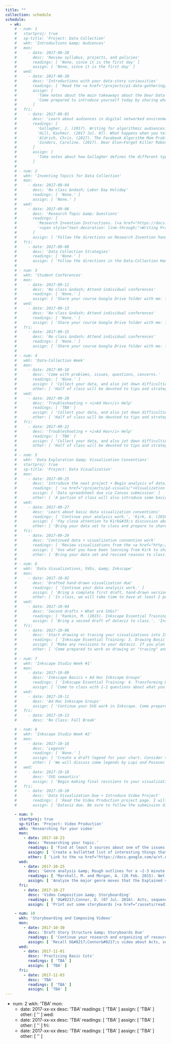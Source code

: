```yaml
---
title: ""
collection: schedule
schedule:
  - wk:
    # - num: 1
    #   startproj: true
    #   sp-title: 'Project: Data Collection'
    #   wkh: 'Introductions &amp; Audiences'
    #   mon:
    #     - date: 2017-08-28
    #       desc: 'Review syllabus, projects, and policies'
    #       readings: [ 'None, since it is the first day' ]
    #       assign: [ 'None, since it is the first day' ]
    #   wed:
    #     - date: 2017-08-30
    #       desc: 'Introductions with your data-story curiousities'
    #       readings: [ 'Read the <a href="/projects/p1-data-gathering/">Data-Collection</a> project','Giorgia Lupi. (7 Nov. 2015). <a href="https://www.youtube.com/watch?v=SbqNEKygFiA">Data [are] about people.</a> (You can skip the "Friends in Space" project: ~2:35-6:45)' ]
    #       assign: [
    #         'Take notes about the main takeaways about the Dear Data project. Consider how you see me translating the Dear Data project into this course. Jot down some questions and comments to share.',
    #         'Come prepared to introduce yourself today by sharing what you may end up studying and writing about this semester. Please note that this topic is not set in stone, but simply a curiousity to share.'
    #       ]
    #   fri:
    #     - date: 2017-09-01
    #       desc: 'Learn about audiences in digital networked environments'
    #       readings: [
    #         'Gallagher, J. (2017). Writing for algorithmic audiences. <i>Computers &amp; Composition, 45</i>, pp. 25-30. [<a href="/assets/readings/candc-gallaghar-2017-writing-alg-audiences.pdf">Link</a>]',
    #         'Hill, Kashmir. (2017 Jul. 07). What happens when you tell the internet you are pregnant. Jezebel. [<a href="http://jezebel.com/what-happens-when-you-tell-the-internet-youre-pregnant-1794398989" target="_blank">Outbound Link</a>]',
    #         'Aldrich, Chris. (2017). The Facebook Algorithm Mom Problem. Buffo Socko [Medium.com Blog]. [<a href="https://medium.com/boffo-socko/the-facebook-algorithm-mom-problem-356e5005092e" target="_blank">Outbound Link</a>]',
    #         'Sinders, Caroline. (2017). Dear Elon–Forget Killer Robots. Here’s What You Should Really Worry About. Fast Company/Co.Design. [<a href="https://www.fastcodesign.com/90137818/dear-elon-forget-killer-robots-heres-what-you-should-really-worry-about" target="_blank">Outbound Link</a>]'
    #       ]
    #       assign: [
    #         'Take notes about how Gallagher defines the different types and properties or those types of audiences. After reading it, and the other 3 popular pieces, consider the following dyadic questions for discussion: How are audiences digital media? And, how are digital media audiences?'
    #       ]
    #
    # - num: 2
    #   wkh: 'Inventing Topics for Data Collection'
    #   mon:
    #     - date: 2017-09-04
    #       desc: 'No class &ndash; Labor Day Holiday'
    #       readings: [ 'None.' ]
    #       assign: [ 'None.' ]
    #   wed:
    #     - date: 2017-09-06
    #       desc: 'Research Topic &amp; Questions'
    #       readings: [
    #         'Research Invention Instructions. [<a href="https://docs.google.com/a/vt.edu/document/d/1XZR-bzknMG4B_BCbfGMxF2bZaEKmbR9LK7AoGNfbQyA/edit?usp=sharing" target="_blank">Link</a>]',
    #         '<span style="text-decoration: line-through;">Writing Practices Handout. [<a href="https://docs.google.com/document/d/13G1aiUTT2u33hTpaWCnUfg5HIouQ3eZE7uQcjflKzB4/edit?usp=sharing" target="_blank">Link</a>]</span>. Skip this reading for now. We will cover this concept during the 2nd phase of the course.'
    #       ]
    #       assign: [ 'Follow the directions on Research Invention handout.' ]
    #   fri:
    #     - date: 2017-09-08
    #       desc: 'Data Collection Strategies'
    #       readings: [ 'None.' ]
    #       assign: [ 'Follow the directions in the Data-Collection Handout [<a href="https://docs.google.com/a/vt.edu/document/d/1fjjkzvF7zwcSueL2s7FSKeq1v6Lrxk0ORX0WWdJHuoU/edit?usp=sharing" target="_blank">Link</a>]. You will create a draft Spreadsheet and Data-Collection Plan.' ]
    #
    # - num: 3
    #   wkh: 'Student Conferences'
    #   mon:
    #     - date: 2017-09-11
    #       desc: 'No class &ndash; Attend individual conferences'
    #       readings: [ 'None.' ]
    #       assign: [ 'Share your course Google Drive folder with me: lindgren@vt.edu.', 'Bring your draft research materials to your conference.', 'Come to the conference with at least 3 particular questions about your topic, questions, and collection strategies.' ]
    #   wed:
    #     - date: 2017-09-13
    #       desc: 'No class &ndash; Attend individual conferences'
    #       readings: [ 'None.' ]
    #       assign: [ 'Share your course Google Drive folder with me: lindgren@vt.edu.', 'Bring your draft research materials to your conference.', 'Come to the conference with at least 3 particular questions about your topic, questions, and collection strategies.' ]
    #   fri:
    #     - date: 2017-09-15
    #       desc: 'No class &ndash; Attend individual conferences'
    #       readings: [ 'None.' ]
    #       assign: [ 'Share your course Google Drive folder with me: lindgren@vt.edu.', 'Bring your draft research materials to your conference.', 'Come to the conference with at least 3 particular questions about your topic, questions, and collection strategies.' ]
    #
    # - num: 4
    #   wkh: 'Data-Collection Week'
    #   mon:
    #     - date: 2017-09-18
    #       desc: 'Come with problems, issues, questions, concerns.'
    #       readings: [ 'None.' ]
    #       assign: [ 'Collect your data, and also jot down difficulties and issues that you wish to bring up during class.' ]
    #       other: [ 'Half of class will be devoted to tips and strategies to produce a readable data set; the other half will address questions and concerns about the data-collection process.' ]
    #   wed:
    #     - date: 2017-09-20
    #       desc: 'Troubleshooting + <i>Ad Hoc</i> Help'
    #       readings: [ 'TBA' ]
    #       assign: [ 'Collect your data, and also jot down difficulties and issues that you wish to bring up during class.' ]
    #       other: [ 'Half of class will be devoted to tips and strategies to produce a readable data set; the other half will address questions and concerns about the data-collection process.' ]
    #   fri:
    #     - date: 2017-09-22
    #       desc: 'Troubleshooting + <i>Ad Hoc</i> Help'
    #       readings: [ 'TBA' ]
    #       assign: [ 'Collect your data, and also jot down difficulties and issues that you wish to bring up during class.' ]
    #       other: [ 'Half of class will be devoted to tips and strategies to produce a readable data set; the other half will address questions and concerns about the data-collection process.' ]
    #
    # - num: 5
    #   wkh: 'Data Exploration &amp; Visualization Conventions'
    #   startproj: true
    #   sp-title: 'Project: Data Visualization'
    #   mon:
    #     - date: 2017-09-25
    #       desc: 'Introduce the next project + Begin analysis of data.'
    #       readings: [ '<a href="/projects/p2-visuals/">Visualization project</a> page' ]
    #       assign: [ 'Data spreadsheet due via Canvas submission' ]
    #       other: [ 'A portion of class will also introduce some basic organizational strategies to help you analyze your data.' ]
    #   wed:
    #     - date: 2017-09-27
    #       desc: 'Learn about basic data visualization conventions'
    #       readings: [ 'Continue your analysis work.', 'Kirk, A. (2016). <cite>Data visualisation: A handbook for data driven design</cite>. London: SAGE Publications, pp. 150-206. (Download pp. <a href="https://drive.google.com/a/vt.edu/file/d/0B96D1mtg-kMRbjN5YVhwcnBINHM/view?usp=sharing" target="_blank">150-160</a>, <a href="https://drive.google.com/a/vt.edu/file/d/0B96D1mtg-kMRNVMybVJLQnlzRE0/view?usp=sharing" target="_blank">161-206</a>)' ]
    #       assign: [ 'Pay close attention to Kirk&#39;s discussion about visual encoding and the different types of charts (CHRTS). Figure out what CHRTS type and conventions align with your data set. Based on what you know about patterns in your data thus far, try to narrow down a choise based on 1 chart type. Bring a list of 6-10 reasons (claims with evidence) that support your decision.' ]
    #       other: [ 'Bring your data set to class and prepare to share a short 2-3 minute rationale for a partner to share.' ]
    #   fri:
    #     - date: 2017-09-29
    #       desc: 'Continued data + visualization convention work'
    #       readings: [ 'Review visualizations from the <a href="http://www.dear-data.com/theproject/" target="_blank">Dear Data</a> website.', 'Continue your analysis work.' ]
    #       assign: [ 'Use what you have been learning from Kirk to sharpen your ideas about how what type of chart, marks, and attributes to use for your data.' ]
    #       other: [ 'Bring your data set and revised reasons to class. First, we will conduct the partner pitches. Then, we will use the remaining class time to begin considering how you will draft an initial sketch of your data.' ]
    #
    # - num: 6
    #   wkh: 'Data Visualizations, SVGs, &amp; Inkscape'
    #   mon:
    #     - date: 2017-10-02
    #       desc: 'Drafted hand-drawn visualization due'
    #       readings: [ 'Continue your data analysis work.' ]
    #       assign: [ 'Bring a complete first draft, hand-drawn version of your data visualization to class.' ]
    #       other: [ 'In class, we will take time to have at least 2 peers interpret your dataviz, then prepare feedback for you to consider.', 'Try to install Inkscape on your machine. [<a href="https://inkscape.org/en/release/0.92.2/" target="_blank">Download and install link</a>]', 'Regarding what type of CPU your computer is (32-bt vs 64-bit), refer to this <a href="https://www.computerhope.com/issues/ch001121.htm" target="_blank">online guide</a>.' ]
    #   wed:
    #     - date: 2017-10-04
    #       desc: 'Second drafts + What are SVGs?'
    #       readings: [ 'Rankin, M. (2015). Inkscape Essential Training: Introduction, 1. Getting Started videos, &amp; 2. Navigating an Inkscape Document. [<a href="https://www.lynda.com/SharedPlaylist/1ff0bd2d7f864a9086920140e5db7fa3?org=vt.edu" target="_blank">Outbound link to Lynda.com playlist</a>]' ]
    #       assign: [ 'Bring a second draft of dataviz to class.', 'Install Inkscape by following along in the Lynda.com course videos.' ]
    #   fri:
    #     - date: 2017-10-06
    #       desc: 'Start drawing or tracing your visualizations into Inkscape'
    #       readings: [ 'Inkscape Essential Training: 3. Drawing Basic Shapes. [<a href="https://www.lynda.com/SharedPlaylist/1ff0bd2d7f864a9086920140e5db7fa3?org=vt.edu" target="_blank">Outbound link to Lynda.com playlist</a>]' ]
    #       assign: [ 'Make any revisions to your dataviz. If you plan on tracing it, scan it as a digital image file onto your laptop. I recommend scanning at 300 dpi. If you are drawing it in Inkscape, simply bring your final drawing to class to begin drawing it.' ]
    #       other: [ 'Come prepared to work on drawing or "tracing" and translating your images into Inkscape.' ]
    #
    # - num: 7
    #   wkh: 'Inkscape Studio Week #1'
    #   mon:
    #     - date: 2017-10-09
    #       desc: 'Inkscape Basics + Ad Hoc Inkscape Groups'
    #       readings: [ 'Inkscape Essential Training: 4. Transforming Objects &amp; 5. Working with Fills and Strokes. [<a href="https://www.lynda.com/SharedPlaylist/1ff0bd2d7f864a9086920140e5db7fa3?org=vt.edu" target="_blank">Outbound link to Lynda.com playlist</a>]' ]
    #       assign: [ 'Come to class with 1-2 questions about what you need to accomplish, when translating your dataviz into a SVG file.' ]
    #   wed:
    #     - date: 2017-10-11
    #       desc: 'Ad Hoc Inkscape Groups'
    #       assign: [ 'Continue your SVG work in Inkscape. Come prepared to bring your laptop to work on your data visualization in Inkscape.', 'Come to class with 1-2 questions about what you need to accomplish, when translating your dataviz into a SVG file.' ]
    #   fri:
    #     - date: 2017-10-13
    #       desc: 'No Class: Fall Break'

    # - num: 8
    #   wkh: 'Inkscape Studio Week #2'
    #   mon:
    #     - date: 2017-10-16
    #       desc: 'Legends'
    #       readings: [ 'None.' ]
    #       assign: [ 'Create a draft legend for your chart. Consider this guiding question: "What does someone need to interpret my visualization?" All of your design elements that represent your data should be included in your legend. Consider its placement, as well as the order in which you place your labels.' ]
    #       other: [ 'We will discuss some legends by Lupi and Posavec in class to help us refine our strategies. Then, we will conduct a short round of peer reviews.' ]
    #   wed:
    #     - date: 2017-10-18
    #       desc: 'SVG semantics'
    #       assign: [ 'Begin making final revisions to your visualization. In class, we will review how to develop semantic groupings of your design elements within Inkscape.' ]
    #   fri:
    #     - date: 2017-10-20
    #       desc: 'Data Visualization Due + Introduce Video Project'
    #       readings: [ 'Read the Video Production project page. I will send an announcement through Canvas on Thursday (10/19), when the updated version is available.' ]
    #       assign: [ 'Dataviz due. Be sure to follow the submission directions provided in Canvas.' ]

    - num: 9
      startproj: true
      sp-title: 'Project: Video Production'
      wkh: 'Researching for your video'
      mon:
        - date: 2017-10-23
          desc: 'Researching your topic.'
          readings: [ 'Find at least 3 sources about one of the issues listed on the Video project page.', 'Review the provided sources on the Resources page to help you start your research.' ]
          assign: [ 'Create a bulletted list of interesting things that you learned about how your data are used.', 'Create a list of references after your list in APA, making sure that you also cite your sources for each bullet point in APA format: (Author Name, Year).' ]
          other: [ 'Link to the <a href="https://docs.google.com/a/vt.edu/presentation/d/15xGXV-53gE4bfuHOm7MIytYpxZYAPN3Ti_aYylFOqBs/edit?usp=sharing" target="_blank">Introduction to the Explained Video</a> project' ]
      wed:
        - date: 2017-10-25
          desc: 'Genre analysis &amp; Rough outlines for a ~2-3 minute video'
          readings: [ 'Marshall, M. and Morgan, A. (26 Feb. 2015). Net Neutrality Explained. <cite>Wall Street Journal</cite> [YouTube Channel]. Retrieved 18 Oct. 2017 from <a href="https://www.youtube.com/watch?v=p90McT24Z6w" target="_blank">https://www.youtube.com/watch?v=p90McT24Z6w</a>.' ]
          assign: [ 'Analyze the major genre moves that the Explained video makes.', 'Continue your research into your topic. Locate and read at least 3 more sources.', 'Create a rough 4-part outline of your video with the following 4 Acts: 1) DataViz Summary: What story does your dataviz tell?, 2) What broader issues about data are linked to your digital practice?, 3) How might you explain this issue to a novice audience?, and 4) Call to Action: What action can you and others take in lieu of this issue? <br /><br /> Within each Act, develop ideas for scenes that utilize your different sources.' ]
      fri:
        - date: 2017-10-27
          desc: 'Video Composition &amp; Storyboarding'
          readings: [ 'O&#8217;Connor, D. (07 Jul. 2016). Acts, sequences, and scenes. [Lynda.com] Retrieved 22 Oct. 2017 from <a href="https://www.lynda.com/Animation-tutorials/Acts-sequences-scenes/466191/511819-4.html" target="_blank">https://www.lynda.com/Animation-tutorials/Acts-sequences-scenes/466191/511819-4.html</a>', 'Olson, D. (2017 Mar. 4). Language of Editing: Basic Cuts. Folding Ideas [YouTube Channel]. Retrieved 22 Oct. 2017 from <a href="https://www.youtube.com/watch?v=RzgLbuj6dHM" target="_blank">https://www.youtube.com/watch?v=RzgLbuj6dHM</a>' ]
          assign: [ 'Print out some storyboards [<a href="/assets/readings/videos/storypanels/storyboarding.pdf" target="_blank">Link to download PDF</a>]. Rewatch the Net Neutrality video from Wednesday and log all of the editing cuts with the storyboards. In class, we will categorize and label these cuts as acts, sequences, and scenes.' ]

    - num: 10
      wkh: 'Storyboarding and Composing Videos'
      mon:
        - date: 2017-10-30
          desc: 'Draft Story Structure &amp; Storyboards Due'
          readings: [ 'Continue your research and organizing of resources to use in your Explained video.' ]
          assign: [ 'Recall O&#8217;Connor&#8217;s video about Acts, sequences, and scenes. Note how he wrote out a Story Structure for his video as Acts with major sequences. Before you create your own storypanels, create this broader structure with a preliminary title and logline. Note how your acts are already written for you. Now, develop a some sequences that will make up each act.', 'After you finish your Story Structure, print out more storyboards and complete a draft set of storypanels for your video. Be sure to plot out each set of sequences with their scenes and cuts.' ]
      wed:
        - date: 2017-11-01
          desc: 'Practicing Basic Cuts'
          readings: [ 'TBA' ]
          assign: [ 'TBA' ]
      fri:
        - date: 2017-11-03
          desc: 'TBA'
          readings: [ 'TBA' ]
          assign: [ 'TBA' ]
---
```


- num: 2
  wkh: 'TBA'
  mon:
    - date: 2017-xx-xx
      desc: 'TBA'
      readings: [ 'TBA' ]
      assign: [ 'TBA' ]
      other: [ '' ]
  wed:
    - date: 2017-xx-xx
      desc: 'TBA'
      readings: [ 'TBA' ]
      assign: [ 'TBA' ]
      other: [ '' ]
  fri:
    - date: 2017-xx-xx
      desc: 'TBA'
      readings: [ 'TBA' ]
      assign: [ 'TBA' ]
      other: [ '' ]
